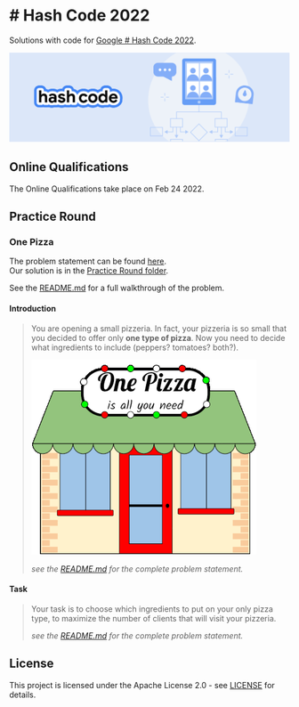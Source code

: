 # \# Hash Code 2022

Solutions with code for [Google \# Hash Code 2022](https://codingcompetitions.withgoogle.com/hashcode).

![Hash Code Teaser Image](hashcode-teaser-2022.png)

## Online Qualifications

The Online Qualifications take place on Feb 24 2022.

## Practice Round

### One Pizza

The problem statement can be found [here](Practice%20Round/README.md).  
Our solution is in the [Practice Round folder](Practice%20Round).

See the [README.md](Practice%20Round/README.md) for a full walkthrough of the problem.

#### Introduction

> You are opening a small pizzeria.
> In fact, your pizzeria is so small that you decided to offer only **one type of pizza**.
> Now you need to decide what ingredients to include (peppers? tomatoes? both?).
> 
> ![A picture of menu with six ingredients to choose from and a 'What do you like on pizza?' text.](Practice%20Round/pizzeria.png)
> 
> _see the [README.md](Practice%20Round/README.md) for the complete problem statement._

#### Task

> Your task is to choose which ingredients to put on your only pizza type, to maximize the number of clients that will visit your pizzeria.
>
> _see the [README.md](Practice%20Round/README.md) for the complete problem statement._

## License

This project is licensed under the Apache License 2.0 - see [LICENSE](LICENSE) for details.
